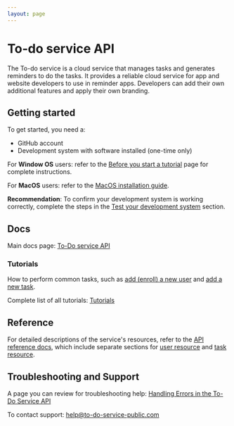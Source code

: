 ```yaml
---
layout: page
---
```


# To-do service API

The To-do service is a cloud service that manages tasks and generates reminders to do the tasks. It provides a reliable cloud service for app and website developers to use in reminder apps. Developers can add their own additional features and apply their own branding.

## Getting started

To get started, you need a:

- GitHub account
- Development system with software installed (one-time only)

For **Window OS** users: refer to the [Before you start a tutorial](tutorials/before-you-start-a-tutorial.md) page for complete instructions.

For **MacOS** users: refer to the [MacOS installation guide](tutorials/macos-installation.md).

**Recommendation**: To confirm your development system is working correctly, complete the steps in the [Test your development system](tutorials/before-you-start-a-tutorial.md#test-your-development-system) section.

## Docs

Main docs page: [To-Do service API](index.md)

### Tutorials

  How to perform common tasks, such as [add (enroll) a new user](tutorials/enroll-a-new-user.md) and [add a new task](tutorials/add-a-new-task.md).

  Complete list of all tutorials: [Tutorials](index.md#tutorials)

## Reference

For detailed descriptions of the service's resources, refer to the [API reference docs](index.md#api-reference-docs), which include separate sections for [user resource](api/user.md) and [task resource](api/task.md).

## Troubleshooting and Support

A page you can review for troubleshooting help: [Handling Errors in the To-Do Service API](api/handling-errors.md)

To contact support: help@to-do-service-public.com
